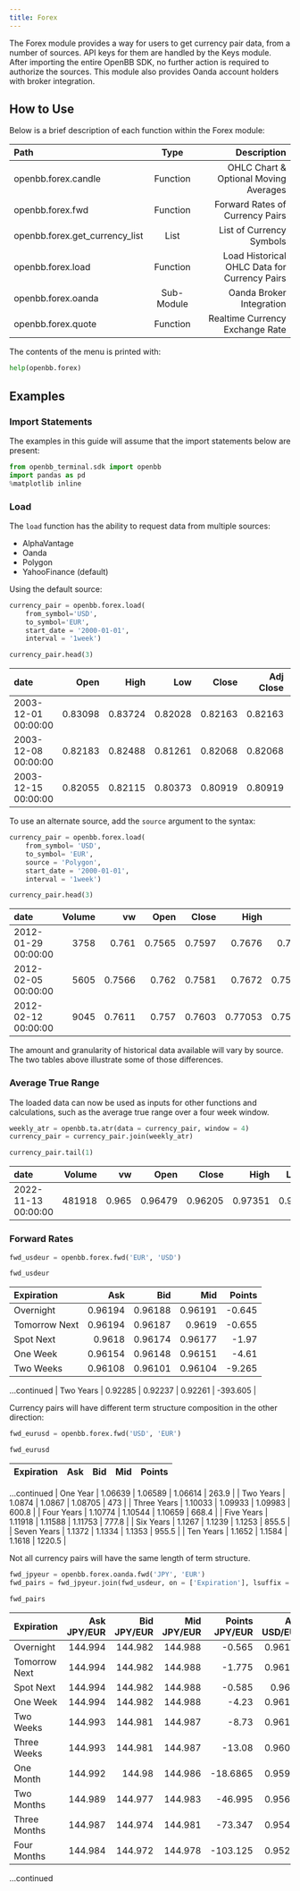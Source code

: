 ```yaml
---
title: Forex
---
```

The Forex module provides a way for users to get currency pair data, from a number of sources. API keys for them are handled by the Keys module. After importing the entire OpenBB SDK, no further action is required to authorize the sources. This module also provides Oanda account holders with broker integration.

## How to Use

Below is a brief description of each function within the Forex module:

|Path |Type |Description |
|:------------------------------|:----------:|------------------------------:|
|openbb.forex.candle |Function |OHLC Chart & Optional Moving Averages |
|openbb.forex.fwd |Function |Forward Rates of Currency Pairs |
|openbb.forex.get_currency_list |List |List of Currency Symbols |
|openbb.forex.load |Function |Load Historical OHLC Data for Currency Pairs |
|openbb.forex.oanda |Sub-Module |Oanda Broker Integration |
|openbb.forex.quote |Function |Realtime Currency Exchange Rate |

The contents of the menu is printed with:

```python
help(openbb.forex)
```

## Examples

### Import Statements

The examples in this guide will assume that the import statements below are present:

```python
from openbb_terminal.sdk import openbb
import pandas as pd
%matplotlib inline
```

### Load

The `load` function has the ability to request data from multiple sources:

- AlphaVantage
- Oanda
- Polygon
- YahooFinance (default)

Using the default source:

```python
currency_pair = openbb.forex.load(
    from_symbol='USD',
    to_symbol='EUR',
    start_date = '2000-01-01',
    interval = '1week')

currency_pair.head(3)
```

| date                |    Open |    High |     Low |   Close |   Adj Close |   Volume |
|:--------------------|--------:|--------:|--------:|--------:|------------:|---------:|
| 2003-12-01 00:00:00 | 0.83098 | 0.83724 | 0.82028 | 0.82163 |     0.82163 |        0 |
| 2003-12-08 00:00:00 | 0.82183 | 0.82488 | 0.81261 | 0.82068 |     0.82068 |        0 |
| 2003-12-15 00:00:00 | 0.82055 | 0.82115 | 0.80373 | 0.80919 |     0.80919 |        0 |

To use an alternate source, add the `source` argument to the syntax:

```python
currency_pair = openbb.forex.load(
    from_symbol= 'USD',
    to_symbol= 'EUR',
    source = 'Polygon',
    start_date = '2000-01-01',
    interval = '1week')

currency_pair.head(3)
```

| date                |   Volume |     vw |   Open |   Close |    High |     Low |   Transactions |
|:--------------------|---------:|-------:|-------:|--------:|--------:|--------:|---------------:|
| 2012-01-29 00:00:00 |     3758 | 0.761  | 0.7565 |  0.7597 | 0.7676  | 0.7565  |           3758 |
| 2012-02-05 00:00:00 |     5605 | 0.7566 | 0.762  |  0.7581 | 0.7672  | 0.75081 |           5605 |
| 2012-02-12 00:00:00 |     9045 | 0.7611 | 0.757  |  0.7603 | 0.77053 | 0.75278 |           9045 |

The amount and granularity of historical data available will vary by source. The two tables above illustrate some of those differences.

### Average True Range

The loaded data can now be used as inputs for other functions and calculations, such as the average true range over a four week window.

```python
weekly_atr = openbb.ta.atr(data = currency_pair, window = 4)
currency_pair = currency_pair.join(weekly_atr)

currency_pair.tail(1)
```

| date                |   Volume |    vw |    Open |   Close |    High |   Low |   Transactions |    ATRe_4 |
|:--------------------|---------:|------:|--------:|--------:|--------:|------:|---------------:|----------:|
| 2022-11-13 00:00:00 |   481918 | 0.965 | 0.96479 | 0.96205 | 0.97351 | 0.954 |         481918 | 0.0281756 |

### Forward Rates

```python
fwd_usdeur = openbb.forex.fwd('EUR', 'USD')

fwd_usdeur
```

| Expiration    |     Ask |     Bid |     Mid |   Points |
|:--------------|--------:|--------:|--------:|---------:|
| Overnight     | 0.96194 | 0.96188 | 0.96191 |   -0.645 |
| Tomorrow Next | 0.96194 | 0.96187 | 0.9619  |   -0.655 |
| Spot Next     | 0.9618  | 0.96174 | 0.96177 |   -1.97  |
| One Week      | 0.96154 | 0.96148 | 0.96151 |   -4.61  |
| Two Weeks     | 0.96108 | 0.96101 | 0.96104 |   -9.265 |
...continued
| Two Years     | 0.92285 | 0.92237 | 0.92261 | -393.605 |

Currency pairs will have different term structure composition in the other direction:

```python
fwd_eurusd = openbb.forex.fwd('USD', 'EUR')

fwd_eurusd
```

| Expiration   |     Ask |     Bid |     Mid |   Points |
|:-------------|--------:|--------:|--------:|---------:|
...continued
| One Year     | 1.06639 | 1.06589 | 1.06614 |    263.9 |
| Two Years    | 1.0874  | 1.0867  | 1.08705 |    473   |
| Three Years  | 1.10033 | 1.09933 | 1.09983 |    600.8 |
| Four Years   | 1.10774 | 1.10544 | 1.10659 |    668.4 |
| Five Years   | 1.11918 | 1.11588 | 1.11753 |    777.8 |
| Six Years    | 1.1267  | 1.1239  | 1.1253  |    855.5 |
| Seven Years  | 1.1372  | 1.1334  | 1.1353  |    955.5 |
| Ten Years    | 1.1652  | 1.1584  | 1.1618  |   1220.5 |

Not all currency pairs will have the same length of term structure.

```python
fwd_jpyeur = openbb.forex.oanda.fwd('JPY', 'EUR')
fwd_pairs = fwd_jpyeur.join(fwd_usdeur, on = ['Expiration'], lsuffix = ' JPY/EUR', rsuffix=' USD/EUR')

fwd_pairs
```

| Expiration    |   Ask JPY/EUR |   Bid JPY/EUR |   Mid JPY/EUR |   Points JPY/EUR |   Ask USD/EUR |   Bid USD/EUR |   Mid USD/EUR |   Points USD/EUR |
|:--------------|--------------:|--------------:|--------------:|-----------------:|--------------:|--------------:|--------------:|-----------------:|
| Overnight     |       144.994 |       144.982 |       144.988 |          -0.565  |       0.96194 |       0.96188 |       0.96191 |           -0.645 |
| Tomorrow Next |       144.994 |       144.982 |       144.988 |          -1.775  |       0.96194 |       0.96187 |       0.9619  |           -0.655 |
| Spot Next     |       144.994 |       144.982 |       144.988 |          -0.585  |       0.9618  |       0.96174 |       0.96177 |           -1.97  |
| One Week      |       144.994 |       144.982 |       144.988 |          -4.23   |       0.96154 |       0.96148 |       0.96151 |           -4.61  |
| Two Weeks     |       144.993 |       144.981 |       144.987 |          -8.73   |       0.96108 |       0.96101 |       0.96104 |           -9.265 |
| Three Weeks   |       144.993 |       144.981 |       144.987 |         -13.08   |       0.96061 |       0.96055 |       0.96058 |          -13.905 |
| One Month     |       144.992 |       144.98  |       144.986 |         -18.6865 |       0.95989 |       0.95982 |       0.95985 |          -21.155 |
| Two Months    |       144.989 |       144.977 |       144.983 |         -46.995  |       0.95697 |       0.95689 |       0.95693 |          -50.445 |
| Three Months  |       144.987 |       144.974 |       144.981 |         -73.347  |       0.95468 |       0.95459 |       0.95463 |          -73.39  |
| Four Months   |       144.984 |       144.972 |       144.978 |        -103.125  |       0.95291 |       0.95281 |       0.95286 |          -91.11  |
...continued
